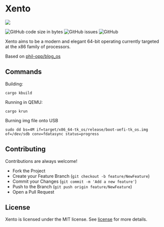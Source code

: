 # Xento

![](https://i.imgur.com/IwKNqAU.png)

![GitHub code size in bytes](https://img.shields.io/github/languages/code-size/kalucky0/Xento)
![GitHub issues](https://img.shields.io/github/issues-raw/kalucky0/Xento)
![GitHub](https://img.shields.io/github/license/kalucky0/Xento)

Xento aims to be a modern and elegant 64-bit operating currently targeted at the x86 family of processors.

Based on [phil-opp/blog_os](https://github.com/phil-opp/blog_os)

## Commands

Building:
```
cargo kbuild
```

Running in QEMU:
```
cargo krun
```

Burning img file onto USB
```
sudo dd bs=4M if=target/x86_64-tk_os/release/boot-uefi-tk_os.img of=/dev/sdb conv=fdatasync status=progress
```

## Contributing

Contributions are always welcome!

- Fork the Project
- Create your Feature Branch (`git checkout -b feature/NewFeature`)
- Commit your Changes (`git commit -m 'Add a new feature'`)
- Push to the Branch (`git push origin feature/NewFeature`)
- Open a Pull Request

## License
Xento is licensed under the MIT license. See [license](https://github.com/kalucky0/Xento/blob/master/LICENSE.md) for more details.